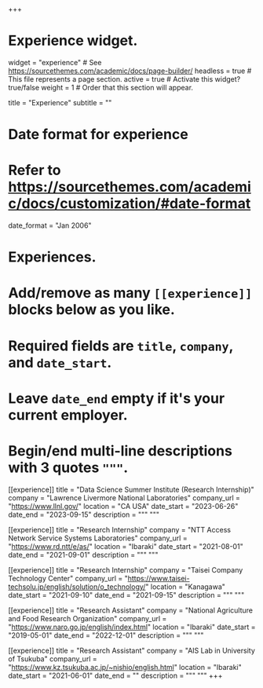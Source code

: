 +++
# Experience widget.
widget = "experience"  # See https://sourcethemes.com/academic/docs/page-builder/
headless = true  # This file represents a page section.
active = true  # Activate this widget? true/false
weight = 1  # Order that this section will appear.

title = "Experience"
subtitle = ""

# Date format for experience
#   Refer to https://sourcethemes.com/academic/docs/customization/#date-format
date_format = "Jan 2006"

# Experiences.
#   Add/remove as many `[[experience]]` blocks below as you like.
#   Required fields are `title`, `company`, and `date_start`.
#   Leave `date_end` empty if it's your current employer.
#   Begin/end multi-line descriptions with 3 quotes `"""`.
[[experience]]
  title = "Data Science Summer Institute (Research Internship)"
  company = "Lawrence Livermore National Laboratories"
  company_url = "https://www.llnl.gov/"
  location = "CA USA"
  date_start = "2023-06-26"
  date_end = "2023-09-15"
  description = """
  """

[[experience]]
  title = "Research Internship"
  company = "NTT Access Network Service Systems Laboratories"
  company_url = "https://www.rd.ntt/e/as/"
  location = "Ibaraki"
  date_start = "2021-08-01"
  date_end = "2021-09-01"
  description = """
  """

[[experience]]
  title = "Research Internship"
  company = "Taisei Company Technology Center"
  company_url = "https://www.taisei-techsolu.jp/english/solution/o_technology/"
  location = "Kanagawa"
  date_start = "2021-09-10"
  date_end = "2021-09-15"
  description = """
  """

[[experience]]
  title = "Research Assistant"
  company = "National Agriculture and Food Research Organization"
  company_url = "https://www.naro.go.jp/english/index.html"
  location = "Ibaraki"
  date_start = "2019-05-01"
  date_end = "2022-12-01"
  description = """
  """

[[experience]]
  title = "Research Assistant"
  company = "AIS Lab in University of Tsukuba"
  company_url = "https://www.kz.tsukuba.ac.jp/~nishio/english.html"
  location = "Ibaraki"
  date_start = "2021-06-01"
  date_end = ""
  description = """
  """
+++